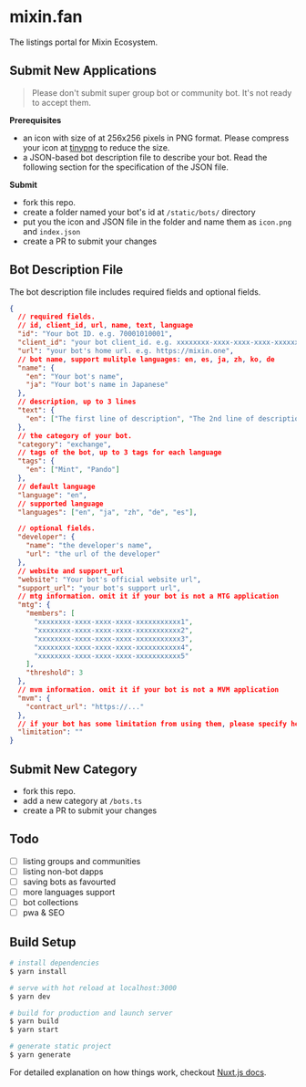 # mixin.fan

The listings portal for Mixin Ecosystem.

## Submit New Applications

> Please don't submit super group bot or community bot. It's not ready to accept them.

**Prerequisites**

- an icon with size of at 256x256 pixels in PNG format. Please compress your icon at [tinypng](https://tinypng.com/) to reduce the size.
- a JSON-based bot description file to describe your bot. Read the following section for the specification of the JSON file.

**Submit**

- fork this repo.
- create a folder named your bot's id at `/static/bots/` directory
- put you the icon and JSON file in the folder and name them as `icon.png` and `index.json`
- create a PR to submit your changes

## Bot Description File

The bot description file includes required fields and optional fields.

```json
{
  // required fields.
  // id, client_id, url, name, text, language
  "id": "Your bot ID. e.g. 70001010001",
  "client_id": "your bot client_id. e.g. xxxxxxxx-xxxx-xxxx-xxxx-xxxxxxxxxxxx",
  "url": "your bot's home url. e.g. https://mixin.one",
  // bot name, support mulitple languages: en, es, ja, zh, ko, de
  "name": {
    "en": "Your bot's name",
    "ja": "Your bot's name in Japanese"
  },
  // description, up to 3 lines
  "text": {
    "en": ["The first line of description", "The 2nd line of description"]
  },
  // the category of your bot.
  "category": "exchange",
  // tags of the bot, up to 3 tags for each language
  "tags": {
    "en": ["Mint", "Pando"]
  },
  // default language
  "language": "en",
  // supported language
  "languages": ["en", "ja", "zh", "de", "es"],

  // optional fields.
  "developer": {
    "name": "the developer's name",
    "url": "the url of the developer"
  },
  // website and support_url
  "website": "Your bot's official website url",
  "support_url": "your bot's support url",
  // mtg information. omit it if your bot is not a MTG application
  "mtg": {
    "members": [
      "xxxxxxxx-xxxx-xxxx-xxxx-xxxxxxxxxxx1",
      "xxxxxxxx-xxxx-xxxx-xxxx-xxxxxxxxxxx2",
      "xxxxxxxx-xxxx-xxxx-xxxx-xxxxxxxxxxx3",
      "xxxxxxxx-xxxx-xxxx-xxxx-xxxxxxxxxxx4",
      "xxxxxxxx-xxxx-xxxx-xxxx-xxxxxxxxxxx5"
    ],
    "threshold": 3
  },
  // mvm information. omit it if your bot is not a MVM application
  "mvm": {
    "contract_url": "https://..."
  },
  // if your bot has some limitation from using them, please specify here.
  "limitation": ""
}
```

## Submit New Category

- fork this repo.
- add a new category at `/bots.ts`
- create a PR to submit your changes

## Todo

- [ ] listing groups and communities
- [ ] listing non-bot dapps
- [ ] saving bots as favourted
- [ ] more languages support
- [ ] bot collections
- [ ] pwa & SEO

## Build Setup

```bash
# install dependencies
$ yarn install

# serve with hot reload at localhost:3000
$ yarn dev

# build for production and launch server
$ yarn build
$ yarn start

# generate static project
$ yarn generate
```

For detailed explanation on how things work, checkout [Nuxt.js docs](https://nuxtjs.org).
